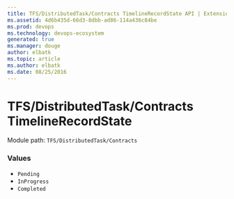 ```yaml
---
title: TFS/DistributedTask/Contracts TimelineRecordState API | Extensions for Visual Studio Team Services
ms.assetid: 4d6b435d-66d3-8dbb-ad86-114a436c84be
ms.prod: devops
ms.technology: devops-ecosystem
generated: true
ms.manager: douge
author: elbatk
ms.topic: article
ms.author: elbatk
ms.date: 08/25/2016
---
```


# TFS/DistributedTask/Contracts TimelineRecordState

Module path: `TFS/DistributedTask/Contracts`

### Values

* `Pending` 
* `InProgress` 
* `Completed` 
